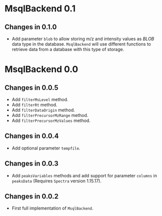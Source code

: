 # MsqlBackend 0.1

## Changes in 0.1.0

- Add parameter `blob` to allow storing m/z and intensity values as *BLOB* data
  type in the database. `MsqlBackend` will use different functions to retrieve
  data from a database with this type of storage.

# MsqlBackend 0.0

## Changes in 0.0.5

- Add `filterMsLevel` method.
- Add `filterRt` method.
- Add `filterDataOrigin` method.
- Add `filterPrecursorMzRange` method.
- Add `filterPrecursorMzValues` method.

## Changes in 0.0.4

- Add optional parameter `tempfile`.

## Changes in 0.0.3

- Add `peaksVariables` methods and add support for parameter `columns` in
  `peaksData` (Requires `Spectra` version 1.15.17).

## Changes in 0.0.2

- First full implementation of `MsqlBackend`.
